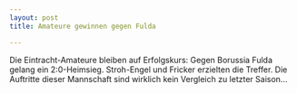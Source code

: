 ```yaml
---
layout: post
title: Amateure gewinnen gegen Fulda

---
```


Die Eintracht-Amateure bleiben auf Erfolgskurs: Gegen Borussia Fulda gelang ein 2:0-Heimsieg. Stroh-Engel und Fricker erzielten die Treffer. Die Auftritte dieser Mannschaft sind wirklich kein Vergleich zu letzter Saison...


